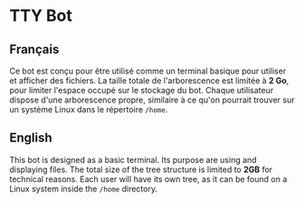 # TTY Bot

## Français

Ce bot est conçu pour être utilisé comme un terminal basique pour utiliser et afficher des fichiers. La taille totale de l'arborescence est limitée à **2 Go**, pour limiter l'espace occupé sur le stockage du bot. Chaque utilisateur dispose d'une arborescence propre, similaire à ce qu'on pourrait trouver sur un système Linux dans le répertoire `/home`.

## English

This bot is designed as a basic terminal. Its purpose are using and displaying files. The total size of the tree structure is limited to **2GB** for technical reasons. Each user will have its own tree, as it can be found on a Linux system inside the `/home` directory.